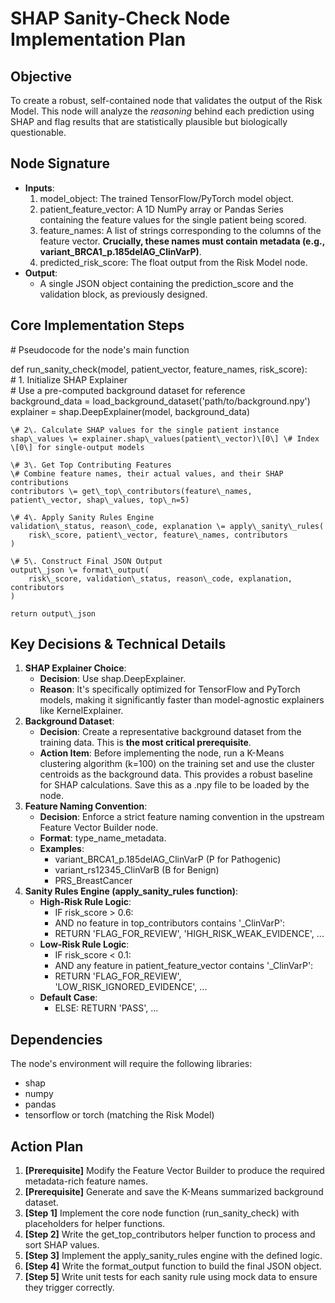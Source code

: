 # **SHAP Sanity-Check Node Implementation Plan**

## **Objective**

To create a robust, self-contained node that validates the output of the Risk Model. This node will analyze the *reasoning* behind each prediction using SHAP and flag results that are statistically plausible but biologically questionable.

## **Node Signature**

* **Inputs**:  
  1. model\_object: The trained TensorFlow/PyTorch model object.  
  2. patient\_feature\_vector: A 1D NumPy array or Pandas Series containing the feature values for the single patient being scored.  
  3. feature\_names: A list of strings corresponding to the columns of the feature vector. **Crucially, these names must contain metadata (e.g., variant\_BRCA1\_p.185delAG\_ClinVarP)**.  
  4. predicted\_risk\_score: The float output from the Risk Model node.  
* **Output**:  
  * A single JSON object containing the prediction\_score and the validation block, as previously designed.

## **Core Implementation Steps**

\# Pseudocode for the node's main function

def run\_sanity\_check(model, patient\_vector, feature\_names, risk\_score):  
    \# 1\. Initialize SHAP Explainer  
    \# Use a pre-computed background dataset for reference  
    background\_data \= load\_background\_dataset('path/to/background.npy')  
    explainer \= shap.DeepExplainer(model, background\_data)

    \# 2\. Calculate SHAP values for the single patient instance  
    shap\_values \= explainer.shap\_values(patient\_vector)\[0\] \# Index \[0\] for single-output models

    \# 3\. Get Top Contributing Features  
    \# Combine feature names, their actual values, and their SHAP contributions  
    contributors \= get\_top\_contributors(feature\_names, patient\_vector, shap\_values, top\_n=5)

    \# 4\. Apply Sanity Rules Engine  
    validation\_status, reason\_code, explanation \= apply\_sanity\_rules(  
        risk\_score, patient\_vector, feature\_names, contributors  
    )

    \# 5\. Construct Final JSON Output  
    output\_json \= format\_output(  
        risk\_score, validation\_status, reason\_code, explanation, contributors  
    )

    return output\_json

## **Key Decisions & Technical Details**

1. **SHAP Explainer Choice**:  
   * **Decision**: Use shap.DeepExplainer.  
   * **Reason**: It's specifically optimized for TensorFlow and PyTorch models, making it significantly faster than model-agnostic explainers like KernelExplainer.  
2. **Background Dataset**:  
   * **Decision**: Create a representative background dataset from the training data. This is **the most critical prerequisite**.  
   * **Action Item**: Before implementing the node, run a K-Means clustering algorithm (k=100) on the training set and use the cluster centroids as the background data. This provides a robust baseline for SHAP calculations. Save this as a .npy file to be loaded by the node.  
3. **Feature Naming Convention**:  
   * **Decision**: Enforce a strict feature naming convention in the upstream Feature Vector Builder node.  
   * **Format**: type\_name\_metadata.  
   * **Examples**:  
     * variant\_BRCA1\_p.185delAG\_ClinVarP (P for Pathogenic)  
     * variant\_rs12345\_ClinVarB (B for Benign)  
     * PRS\_BreastCancer  
4. **Sanity Rules Engine (apply\_sanity\_rules function)**:  
   * **High-Risk Rule Logic**:  
     * IF risk\_score \> 0.6:  
     * AND no feature in top\_contributors contains '\_ClinVarP':  
     * RETURN 'FLAG\_FOR\_REVIEW', 'HIGH\_RISK\_WEAK\_EVIDENCE', ...  
   * **Low-Risk Rule Logic**:  
     * IF risk\_score \< 0.1:  
     * AND any feature in patient\_feature\_vector contains '\_ClinVarP':  
     * RETURN 'FLAG\_FOR\_REVIEW', 'LOW\_RISK\_IGNORED\_EVIDENCE', ...  
   * **Default Case**:  
     * ELSE: RETURN 'PASS', ...

## **Dependencies**

The node's environment will require the following libraries:

* shap  
* numpy  
* pandas  
* tensorflow or torch (matching the Risk Model)

## **Action Plan**

1. **\[Prerequisite\]** Modify the Feature Vector Builder to produce the required metadata-rich feature names.  
2. **\[Prerequisite\]** Generate and save the K-Means summarized background dataset.  
3. **\[Step 1\]** Implement the core node function (run\_sanity\_check) with placeholders for helper functions.  
4. **\[Step 2\]** Write the get\_top\_contributors helper function to process and sort SHAP values.  
5. **\[Step 3\]** Implement the apply\_sanity\_rules engine with the defined logic.  
6. **\[Step 4\]** Write the format\_output function to build the final JSON object.  
7. **\[Step 5\]** Write unit tests for each sanity rule using mock data to ensure they trigger correctly.